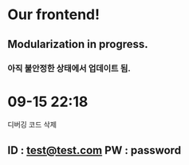 # Our frontend!
## Modularization in progress.
### 아직 불안정한 상태에서 업데이트 됨.

# 09-15 22:18 
디버깅 코드 삭제


## ID : test@test.com  PW : password